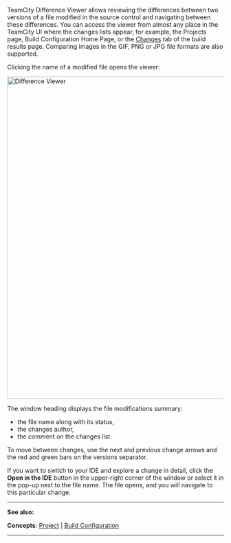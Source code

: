 [//]: # (title: Difference Viewer)
[//]: # (auxiliary-id: Difference Viewer)
TeamCity Difference Viewer allows reviewing the differences between two versions of a file modified in the source control and navigating between these differences. You can access the viewer from almost any place in the TeamCity UI where the changes lists appear, for example, the Projects page, Build Configuration Home Page, or the [Changes](working-with-build-results.md#Changes) tab of the build results page. Comparing images in the GIF, PNG or JPG file formats are also supported.

Clicking the name of a modified file opens the viewer:

<img src="diff-view.png" alt="Difference Viewer" width="750"/>

The window heading displays the file modifications summary:
* the file name along with its status,
* the changes author,
* the comment on the changes list.   

To move between changes, use the next and previous change arrows and the red and green bars on the versions separator.

If you want to switch to your IDE and explore a change in detail, click the __Open in the IDE__ button in the upper-right corner of the window or select it in the pop\-up next to the file name. The file opens, and you will navigate to this particular change.

 __  __


__See also:__

__Concepts__: [Project](project.md) | [Build Configuration](build-configuration.md)

__ __